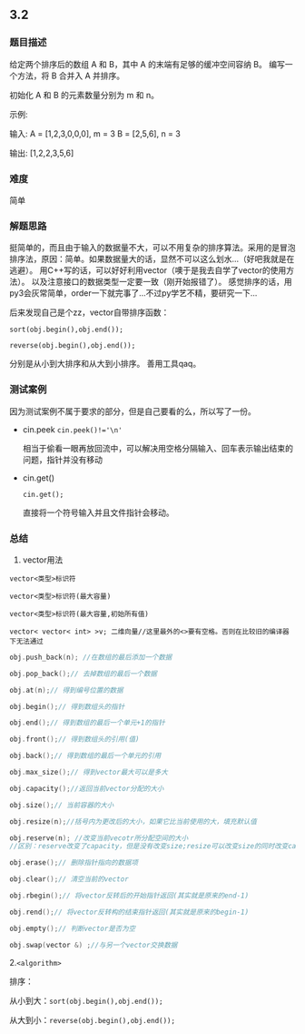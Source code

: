 ## 3.2
### 题目描述
给定两个排序后的数组 A 和 B，其中 A 的末端有足够的缓冲空间容纳 B。 编写一个方法，将 B 合并入 A 并排序。

初始化 A 和 B 的元素数量分别为 m 和 n。

示例:

输入:
A = [1,2,3,0,0,0], m = 3
B = [2,5,6],       n = 3

输出: [1,2,2,3,5,6]

### 难度
简单

### 解题思路
挺简单的，而且由于输入的数据量不大，可以不用复杂的排序算法。采用的是冒泡排序法，原因：简单。如果数据量大的话，显然不可以这么划水...（好吧我就是在逃避）。
用C++写的话，可以好好利用vector（噢于是我去自学了vector的使用方法）。
以及注意接口的数据类型一定要一致（刚开始报错了）。
感觉排序的话，用py3会灰常简单，order一下就完事了...不过py学艺不精，要研究一下...

后来发现自己是个zz，vector自带排序函数：

`sort(obj.begin(),obj.end());`

`reverse(obj.begin(),obj.end());`

分别是从小到大排序和从大到小排序。
善用工具qaq。

### 测试案例
因为测试案例不属于要求的部分，但是自己要看的么，所以写了一份。

+ cin.peek
  `cin.peek()!='\n'`

  相当于偷看一眼再放回流中，可以解决用空格分隔输入、回车表示输出结束的问题，指针并没有移动

- cin.get()

  `cin.get();`

  直接将一个符号输入并且文件指针会移动。

### 总结

1. vector用法

`vector<类型>标识符`

`vector<类型>标识符(最大容量)`

`vector<类型>标识符(最大容量,初始所有值)`

`vector< vector< int> >v; 二维向量//这里最外的<>要有空格。否则在比较旧的编译器下无法通过`

```c++
obj.push_back(n); //在数组的最后添加一个数据

obj.pop_back();// 去掉数组的最后一个数据

obj.at(n);// 得到编号位置的数据

obj.begin();// 得到数组头的指针

obj.end();// 得到数组的最后一个单元+1的指针

obj.front();// 得到数组头的引用(值)

obj.back();// 得到数组的最后一个单元的引用

obj.max_size();// 得到vector最大可以是多大

obj.capacity();//返回当前vector分配的大小

obj.size();// 当前容器的大小

obj.resize(n);//括号内为更改后的大小，如果它比当前使用的大，填充默认值

obj.reserve(n); //改变当前vecotr所分配空间的大小
//区别：reserve改变了capacity，但是没有改变size;resize可以改变size的同时改变capacity

obj.erase();// 删除指针指向的数据项

obj.clear();// 清空当前的vector

obj.rbegin();// 将vector反转后的开始指针返回(其实就是原来的end-1)

obj.rend();// 将vector反转构的结束指针返回(其实就是原来的begin-1)

obj.empty();// 判断vector是否为空

obj.swap(vector &) ;//与另一个vector交换数据
```

2.`<algorithm>`

排序：

从小到大：`sort(obj.begin(),obj.end());`

从大到小：`reverse(obj.begin(),obj.end());`

